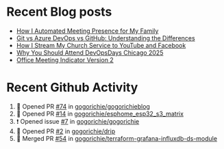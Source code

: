 # Recent Blog posts
<!-- BLOG-POST-LIST:START -->
- [How I Automated Meeting Presence for My Family](https://www.gogorichie.com/blog/office-meeting-indicator/)
- [Git vs Azure DevOps vs GitHub: Understanding the Differences](https://www.gogorichie.com/blog/microsoft/gitvsghvsado/)
- [How I Stream My Church Service to YouTube and Facebook](https://www.gogorichie.com/blog/church_live_stream/)
- [Why You Should Attend DevOpsDays Chicago 2025](https://www.gogorichie.com/blog/devopsdayschicago2025/)
- [Office Meeting Indicator Version 2](https://www.gogorichie.com/blog/office-meeting-indicator-v2/)
<!-- BLOG-POST-LIST:END -->


# Recent Github Activity
<!--START_SECTION:activity-->
1. 💪 Opened PR [#74](https://github.com/gogorichie/gogorichieblog/pull/74) in [gogorichie/gogorichieblog](https://github.com/gogorichie/gogorichieblog)
2. 💪 Opened PR [#14](https://github.com/gogorichie/esphome_esp32_s3_matrix/pull/14) in [gogorichie/esphome_esp32_s3_matrix](https://github.com/gogorichie/esphome_esp32_s3_matrix)
3. ❗ Opened issue [#7](https://github.com/gogorichie/gogorichie/issues/7) in [gogorichie/gogorichie](https://github.com/gogorichie/gogorichie)
4. 💪 Opened PR [#2](https://github.com/gogorichie/drip/pull/2) in [gogorichie/drip](https://github.com/gogorichie/drip)
5. 🎉 Merged PR [#54](https://github.com/gogorichie/terraform-grafana-influxdb-ds-module/pull/54) in [gogorichie/terraform-grafana-influxdb-ds-module](https://github.com/gogorichie/terraform-grafana-influxdb-ds-module)
<!--END_SECTION:activity-->

